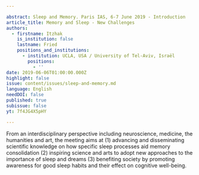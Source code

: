 ```yaml
---

abstract: Sleep and Memory. Paris IAS, 6-7 June 2019 - Introduction
article_title: Memory and Sleep - New Challenges
authors:
  - firstname: Itzhak
    is_institution: false
    lastname: Fried
    positions_and_institutions:
      - institution: UCLA, USA / University of Tel-Aviv, Israël
        positions:
          - ''
date: 2019-06-06T01:00:00.000Z
highlight: false
issue: content/issues/sleep-and-memory.md
language: English
needDOI: false
published: true
subissue: false
yt: 7f4JG4X5pHY

---
```



From an interdisciplinary perspective including neuroscience, medicine, the humanities and art, the meeting aims at (1) advancing and disseminating scientific knowledge on how specific sleep processes aid memory consolidation (2) inspiring science and arts to adopt new approaches to the importance of sleep and dreams (3) benefiting society by promoting awareness for good sleep habits and their effect on cognitive well-being.

<Youtube yt="7f4JG4X5pHY" caption="Itzhak Fried (UCLA / Tel-Aviv University)"></Youtube>
